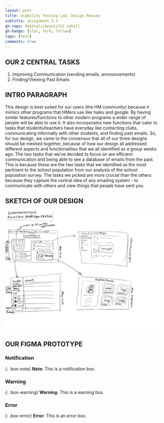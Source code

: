 ```yaml
---
layout: post
title: Usability Testing Lab: Design Review
subtitle: assignment 5.3
gh-repo: daattali/beautiful-jekyll
gh-badge: [star, fork, follow]
tags: [test]
comments: true
---
```


## OUR 2 CENTRAL TASKS

1. Improving Communication (sending emails, announcements)
2. Finding/Viewing Past Emails

## INTRO PARAGRAPH 
This design is best suited for our users (the HM community) because it mimics other programs that HMers use like haiku and google. By having similar features/functions to other modern programs a wider range of people will be able to use it. It also incorporates new functions that cater to tasks that students/teachers have everyday like contacting clubs, communicating informally with other students, and finding past emails. So, for our design, we came to the consensus that all of our three designs should be meshed together, because of how our design all addressed different aspects and functionalities that we all identified as a group weeks ago. The two tasks that we’ve decided to focus on are efficient communication and being able to see a database of emails from the past. This is because these are the two tasks that we identified as the most pertinent to the school population from our analysis of the school population survey. The tasks we picked are more crucial than the others because they capture the central idea of any emailing system - to communicate with others and view things that people have sent you.

## SKETCH OF OUR DESIGN

![crepe](/assets/img/finaldesignsketch.jpeg)

## OUR FIGMA PROTOTYPE 

### Notification

{: .box-note}
**Note:** This is a notification box.

### Warning

{: .box-warning}
**Warning:** This is a warning box.

### Error

{: .box-error}
**Error:** This is an error box.
